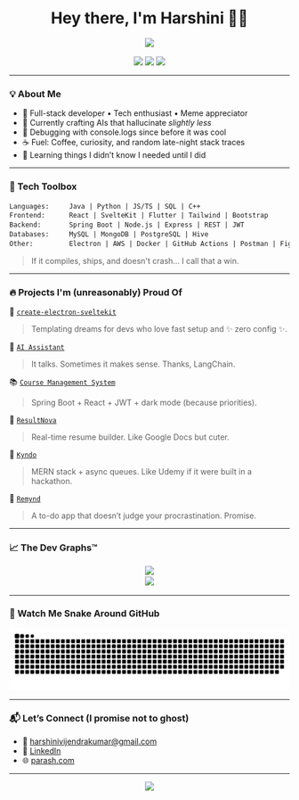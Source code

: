 <h1 align="center">Hey there, I'm Harshini 👩‍💻</h1>

<p align="center">
  <img src="https://readme-typing-svg.herokuapp.com?font=Fira+Code&weight=400&duration=4000&pause=1000&color=36BCF7&center=true&vCenter=true&multiline=true&width=750&lines=Full-stack+dev+on+coffee+%26+clean+code.;Building+cool+things+with+Electron,+SvelteKit,+Spring+Boot.;Debugging+5+hrs+to+fix+a+typo+since+2021." style="height: 100px;" />
</p>

<p align="center">
  <a href="https://github.com/chinni-03"><img src="https://img.shields.io/github/followers/chinni-03?label=Follow&style=social" /></a>
  <a href="mailto:harshinivijendrakumar@gmail.com"><img src="https://img.shields.io/badge/-Email-red?style=flat&logo=gmail" /></a>
  <a href="https://www.linkedin.com/in/harshini-vijendra-kumar/"><img src="https://img.shields.io/badge/-LinkedIn-blue?style=flat&logo=linkedin" /></a>
</p>

---

### 💡 About Me

- 🌟 Full-stack developer • Tech enthusiast • Meme appreciator
- 🤖 Currently crafting AIs that hallucinate *slightly less*
- 🧠 Debugging with console.logs since before it was cool
- ☕ Fuel: Coffee, curiosity, and random late-night stack traces
- 🌱 Learning things I didn’t know I needed until I did

---

### 🔧 Tech Toolbox

```txt
Languages:     Java | Python | JS/TS | SQL | C++
Frontend:      React | SvelteKit | Flutter | Tailwind | Bootstrap
Backend:       Spring Boot | Node.js | Express | REST | JWT
Databases:     MySQL | MongoDB | PostgreSQL | Hive
Other:         Electron | AWS | Docker | GitHub Actions | Postman | Figma
```

> If it compiles, ships, and doesn't crash... I call that a win.

---

### 🔥 Projects I'm (unreasonably) Proud Of

🧰 [`create-electron-sveltekit`](https://github.com/chinni-03/create-electron-sveltekit)  
> Templating dreams for devs who love fast setup and ✨ zero config ✨.

🧠 [`AI Assistant`](https://github.com/chinni-03/langchain-assistant)  
> It talks. Sometimes it makes sense. Thanks, LangChain.

📚 [`Course Management System`](https://github.com/chinni-03/course-management-system)  
> Spring Boot + React + JWT + dark mode (because priorities).

📝 [`ResultNova`](https://github.com/chinni-03/resultnova)  
> Real-time resume builder. Like Google Docs but cuter.

🧪 [`Kyndo`](https://github.com/chinni-03/kyndo)  
> MERN stack + async queues. Like Udemy if it were built in a hackathon.

📱 [`Remynd`](https://github.com/chinni-03/remynd)  
> A to-do app that doesn’t judge your procrastination. Promise.

---

### 📈 The Dev Graphs™️

<p align="center">
  <img src="https://github-readme-stats.vercel.app/api?username=chinni-03&show_icons=true&theme=tokyonight" />
  <br />
  <img src="https://github-readme-stats.vercel.app/api/top-langs/?username=chinni-03&layout=compact&theme=tokyonight" />
</p>

---

### 🐍 Watch Me Snake Around GitHub

<p align="center">
  <img src="https://github.com/chinni-03/chinni-03/blob/output/snake.svg" alt="GitHub Contribution Snake"/>
</p>

---

### 📬 Let’s Connect (I promise not to ghost)

- 💌 [harshinivijendrakumar@gmail.com](mailto:harshinivijendrakumar@gmail.com)  
- 💼 [LinkedIn](https://www.linkedin.com/in/harshini-vijendra-kumar/)  
- 🌐 [parash.com](https://parash.com)

---

<p align="center">
  <img src="https://capsule-render.vercel.app/api?type=waving&color=0:36BCF7,100:9E00FF&height=120&section=footer"/>
</p>
